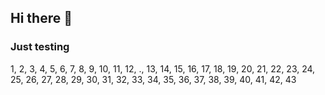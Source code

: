 ## Hi there 👋

<!--
**chitkokooo/chitkokooo** is a ✨ _special_ ✨ repository because its `README.md` (this file) appears on your GitHub profile.

Here are some ideas to get you started:

- 🔭 I’m currently working on ...
- 🌱 I’m currently learning ...
- 👯 I’m looking to collaborate on ...
- 🤔 I’m looking for help with ...
- 💬 Ask me about ...



- 📫 How to reach me: ...
- 😄 Pronouns: ...
- ⚡ Fun fact: ...
-->
### Just testing
1, 2, 3, 4, 5, 6, 7, 8, 9, 10, 11, 12, ., 13, 14, 15, 16, 17, 18, 19, 20, 21, 22, 23, 24, 25, 26, 27, 28, 29, 30,
31, 32, 33, 34, 35, 36, 37, 38, 39, 40, 41, 42, 43
